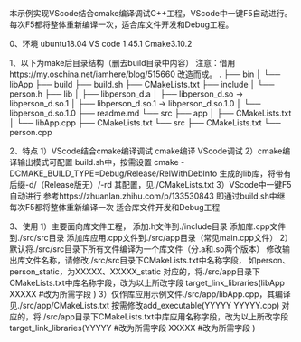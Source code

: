 本示例实现VScode结合cmake编译调试C++工程，VScode中一键F5自动进行。
每次F5都将整体重新编译一次，适合库文件开发和Debug工程。

0、环境
    ubuntu18.04
    VS code 1.45.1
    Cmake3.10.2

1、以下为make后目录结构（删去build目录中内容）
    注意：借用https://my.oschina.net/iamhere/blog/515660 改造而成。
.
├── bin
│   └── libApp
├── build
├── build.sh
├── CMakeLists.txt
├── include
│   └── person.h
├── lib
│   ├── libperson_d.a
│   ├── libperson_d.so -> libperson_d.so.1
│   ├── libperson_d.so.1 -> libperson_d.so.1.0
│   └── libperson_d.so.1.0
├── readme.md
└── src
    ├── app
    │   ├── CMakeLists.txt
    │   └── libApp.cpp
    ├── CMakeLists.txt
    └── src
        ├── CMakeLists.txt
        └── person.cpp

2、特点
    1）VScode结合cmake编译调试
        cmake编译
        VScode调试
    2）cmake编译输出模式可配置
        build.sh中，按需设置
            cmake -DCMAKE_BUILD_TYPE=Debug/Release/RelWithDebInfo
        生成的lib库，将带有后缀-d/（Release版无）/-rd
        其配置，见./CMakeLists.txt
    3）VScode中一键F5自动进行
        参考https://zhuanlan.zhihu.com/p/133530843
        即通过build.sh中继
        每次F5都将整体重新编译一次
        适合库文件开发和Debug工程

3、使用
    1）主要面向库文件工程，
        添加.h文件到./include目录
        添加库.cpp文件到./src/src目录
        添加库应用.cpp文件到./src/app目录（常见main.cpp文件）
    2）默认将./src/src目录下所有文件编译为一个库文件（分.a和.so两个版本）
        修改输出库文件名称，请修改./src/src目录下CMakeLists.txt中名称字段，
        如person、person_static，为XXXXX、XXXXX_static
        对应的，将./src/app目录下CMakeLists.txt中库名称字段，改为以上所改字段
            target_link_libraries(libApp
                XXXXX #改为所需字段
            )
    3）仅作库应用示例文件./src/app/libApp.cpp，其编译见./src/app/CMakeLists.txt
        按需修改add_executable(YYYYY YYYYY.cpp)
        对应的，将./src/app目录下CMakeLists.txt中库应用名称字段，改为以上所改字段
            target_link_libraries(YYYYY #改为所需字段
                XXXXX #改为所需字段
            )
